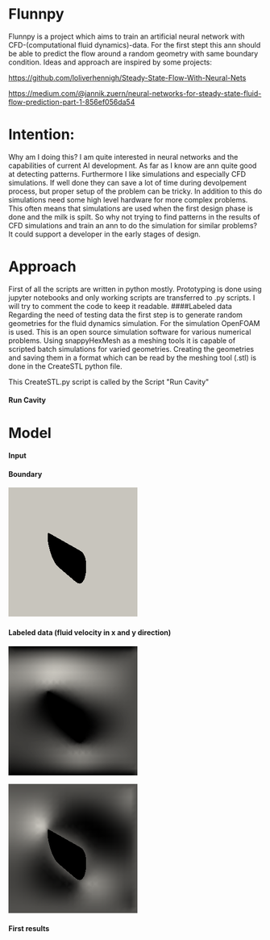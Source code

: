 # Flunnpy
Flunnpy is a project which aims to train an artificial neural network with CFD-(computational fluid dynamics)-data. For the first stept this ann should be able to predict the flow around a random geometry with same boundary condition. Ideas and approach are inspired by some projects:

https://github.com/loliverhennigh/Steady-State-Flow-With-Neural-Nets

https://medium.com/@jannik.zuern/neural-networks-for-steady-state-fluid-flow-prediction-part-1-856ef056da54

# Intention:
Why am I doing this? I am quite interested in neural networks and the capabilities of current AI development. As far as I know are ann quite good at detecting patterns. 
Furthermore I like simulations and especially CFD simulations. If well done they can save a lot of time during devolpement process, but proper setup of the problem can be tricky. In addition to this do simulations need some high level hardware for more complex problems. This often means that simulations are used when the first design phase is done and the milk is spilt. 
So why not trying to find patterns in the results of CFD simulations and train an ann to do the simulation for similar problems? It could support a developer in the early stages of design.

# Approach
First of all the scripts are written in python mostly. Prototyping is done using jupyter notebooks and only working scripts are transferred to .py scripts.  I will try to comment the code to keep it readable.
####Labeled data
Regarding the need of testing data the first step is to generate random geometries for the fluid dynamics simulation. For the simulation OpenFOAM is used. This is an open source simulation software for various numerical problems. Using snappyHexMesh as a meshing tools it is capable of scripted batch simulations for varied geometries. 
Creating the geometries and saving them in a format which can be read by the meshing tool (.stl) is done in the CreateSTL python file. 

This CreateSTL.py script is called by the Script "Run Cavity"

#### Run Cavity



# Model

#### Input

#### Boundary
![geometry /mesh](https://raw.githubusercontent.com/FredS1000/Flunnpy/master/Solutions_PNG/No7_A_0-00_L0-11/No7_A_0-00_L0-11_cavity_vel_1_Mesh.png?token=AN5QX2CQMP3XFLV7K5C6EIC6GA5G6)
#### Labeled data (fluid velocity in x and y direction) 
![velocity field x-direction](https://raw.githubusercontent.com/FredS1000/Flunnpy/master/Solutions_PNG/No7_A_0-00_L0-11/No7_A_0-00_L0-11_cavity_vel_1_X.png?token=AN5QX2FXSCSZQW27IK7PIES6GA5HC)

![velocity field y-direction](https://raw.githubusercontent.com/FredS1000/Flunnpy/master/Solutions_PNG/No7_A_0-00_L0-11/No7_A_0-00_L0-11_cavity_vel_1_Y.png?token=AN5QX2D6L6336SG3N4Z33Y26GA5HC)

#### First results
